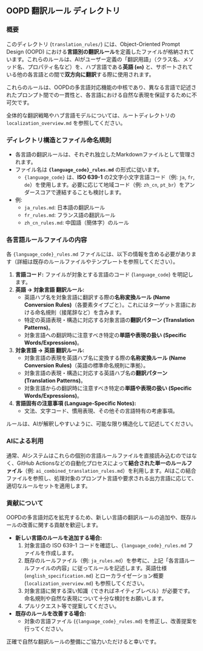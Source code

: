 ## OOPD 翻訳ルール ディレクトリ

### 概要

このディレクトリ (`translation_rules/`) には、Object-Oriented Prompt Design (OOPD) における**言語別の翻訳ルール**を定義したファイルが格納されています。これらのルールは、AIがユーザー定義の「翻訳用語」（クラス名、メソッド名、プロパティ名など）を、ハブ言語である**英語 (`en`)** と、サポートされている他の各言語との間で**双方向に翻訳**する際に使用されます。

これらのルールは、OOPDの多言語対応機能の中核であり、異なる言語で記述されたプロンプト間での一貫性と、各言語における自然な表現を保証するために不可欠です。

全体的な翻訳戦略やハブ言語モデルについては、ルートディレクトリの `localization_overview.md` を参照してください。

### ディレクトリ構造とファイル命名規則

- 各言語の翻訳ルールは、それぞれ独立したMarkdownファイルとして管理されます。
- ファイル名は **`{language_code}_rules.md`** の形式に従います。
  - `{language_code}` は、**ISO 639-1** の2文字小文字言語コード（例: `ja`, `fr`, `de`）を使用します。必要に応じて地域コード（例: `zh_cn`, `pt_br`）をアンダースコアで連結することも検討します。
- 例:
  - `ja_rules.md`: 日本語の翻訳ルール
  - `fr_rules.md`: フランス語の翻訳ルール
  - `zh_cn_rules.md`: 中国語（簡体字）のルール

### 各言語ルールファイルの内容

各 `{language_code}_rules.md` ファイルには、以下の情報を含める必要があります（詳細は既存のルールファイルやテンプレートを参照してください）。

1. **言語コード:** ファイルが対象とする言語のコード (`language_code`) を明記します。
2. **英語 → 対象言語 翻訳ルール:**
   - 英語ハブ名を対象言語に翻訳する際の**名称変換ルール (Name Conversion Rules)**（各要素タイプごと）。これにはターゲット言語における命名規則（接尾辞など）を含みます。
   - 特定の英語表現・構造に対応する対象言語の**翻訳パターン (Translation Patterns)**。
   - 対象言語への翻訳時に注意すべき特定の**単語や表現の扱い (Specific Words/Expressions)**。
3. **対象言語 → 英語 翻訳ルール:**
   - 対象言語の表現を英語ハブ名に変換する際の**名称変換ルール (Name Conversion Rules)**（英語の標準命名規則に準拠）。
   - 対象言語の表現・構造に対応する英語ハブ名の**翻訳パターン (Translation Patterns)**。
   - 対象言語からの翻訳時に注意すべき特定の**単語や表現の扱い (Specific Words/Expressions)**。
4. **言語固有の注意事項 (Language-Specific Notes):**
   - 文法、文字コード、慣用表現、その他その言語特有の考慮事項。

ルールは、AIが解釈しやすいように、可能な限り構造化して記述してください。

### AIによる利用

通常、AIシステムはこれらの個別の言語ルールファイルを直接読み込むのではなく、GitHub Actionsなどの自動化プロセスによって**結合された単一のルールファイル**（例: `ai_combined_translation_rules.md`）を利用します。AIはこの結合ファイルを参照し、処理対象のプロンプト言語や要求される出力言語に応じて、適切なルールセットを適用します。

### 貢献について

OOPDの多言語対応を拡充するため、新しい言語の翻訳ルールの追加や、既存ルールの改善に関する貢献を歓迎します。

- **新しい言語のルールを追加する場合:**
  1. 対象言語の ISO 639-1 コードを確認し、`{language_code}_rules.md` ファイルを作成します。
  2. 既存のルールファイル（例: `ja_rules.md`）を参考に、上記「各言語ルールファイルの内容」に従ってルールを記述します。英語仕様 (`english_specification.md`) とローカライゼーション概要 (`localization_overview.md`) も参照してください。
  3. 対象言語に関する深い知識（できればネイティブレベル）が必要です。命名規則や自然な表現について十分な検討をお願いします。
  4. プルリクエスト等で提案してください。
- **既存のルールを改善する場合:**
  - 対象の言語ファイル (`{language_code}_rules.md`) を修正し、改善提案を行ってください。

正確で自然な翻訳ルールの整備にご協力いただけると幸いです。
